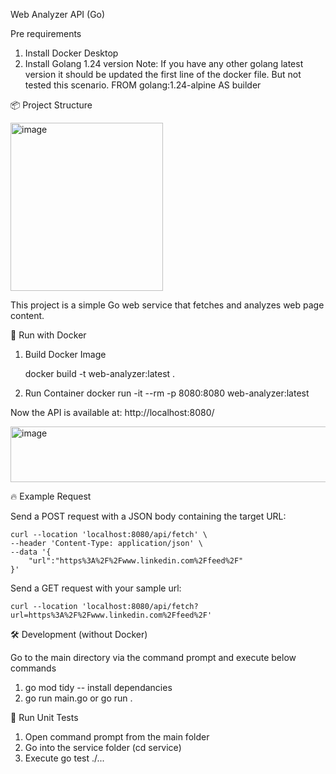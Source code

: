Web Analyzer API (Go)

Pre requirements
1. Install Docker Desktop
2. Install Golang 1.24 version
   Note: If you have any other golang latest version it should be updated the first line of the docker file. But not tested this scenario.
       FROM golang:1.24-alpine AS builder

📦 Project Structure

<img width="244" height="269" alt="image" src="https://github.com/user-attachments/assets/03ad2ec7-7fba-4216-a651-3dc415d11e06" />


This project is a simple Go web service that fetches and analyzes web page content.

🚀 Run with Docker
1. Build Docker Image

    docker build -t web-analyzer:latest .

2. Run Container
    docker run -it --rm -p 8080:8080 web-analyzer:latest

Now the API is available at: http://localhost:8080/

<img width="1448" height="89" alt="image" src="https://github.com/user-attachments/assets/8bc5eafa-64ff-4330-b910-d3899b956a27" />

🔥 Example Request

Send a POST request with a JSON body containing the target URL:

    curl --location 'localhost:8080/api/fetch' \
    --header 'Content-Type: application/json' \
    --data '{
        "url":"https%3A%2F%2Fwww.linkedin.com%2Ffeed%2F"
    }'

Send a GET request with your sample url:

    curl --location 'localhost:8080/api/fetch?url=https%3A%2F%2Fwww.linkedin.com%2Ffeed%2F'



🛠 Development (without Docker)


Go to the main directory via the command prompt and execute below commands
1. go mod tidy     -- install dependancies
2. go run main.go or go run .


🧪 Run Unit Tests

1. Open command prompt from the main folder
2. Go into the service folder (cd service)
3. Execute go test ./...

